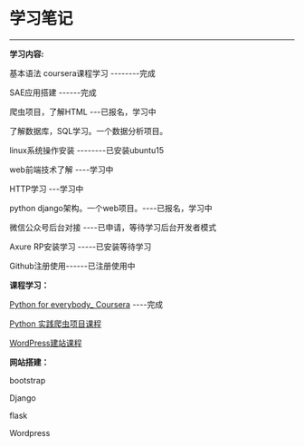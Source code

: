 # 学习笔记
<hr>
<div>
<p><b>学习内容:</b></p>
<p>基本语法  coursera课程学习    --------完成</p>
<p>SAE应用搭建   ------完成</p>
<p>爬虫项目，了解HTML ---已报名，学习中</p>
<p>了解数据库，SQL学习。一个数据分析项目。</p>
<p>linux系统操作安装    --------已安装ubuntu15</p>
<p>web前端技术了解   ----学习中</p>
<p>HTTP学习  ---学习中</p>
<p>python  django架构。一个web项目。----已报名，学习中</p>
<p>微信公众号后台对接 ----已申请，等待学习后台开发者模式</p>
<p>Axure RP安装学习 -----已安装等待学习</p>
<p>Github注册使用------已注册使用中</p>
</div>
<div>
<p><b>课程学习：</b></p>
<p><a href=https://www.coursera.org/specializations/python>Python for everybody_ Coursera</a>  ----完成</p>
<p><a href=http://study.163.com/course/courseMain.htm?courseId=1002794001>Python 实践爬虫项目课程</a> </p>
<p><a href=http://study.163.com/course/courseMain.htm?courseId=266016>WordPress建站课程</a> </p>
</div>
<div>
<p><b>网站搭建：</b></p>
<p>bootstrap</p>
<p>Django</p>
<p>flask</p>
<p>Wordpress</p>
</div>
